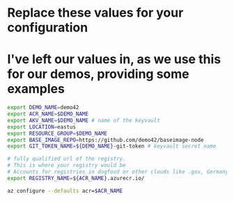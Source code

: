 # Replace these values for your configuration
# I've left our values in, as we use this for our demos, providing some examples
```sh
export DEMO_NAME=demo42
export ACR_NAME=$DEMO_NAME
export AKV_NAME=$DEMO_NAME # name of the keyvault
export LOCATION=eastus
export RESOURCE_GROUP=$DEMO_NAME
export BASE_IMAGE_REPO=https://github.com/demo42/baseimage-node
export GIT_TOKEN_NAME=${DEMO_NAME}-git-token # keyvault secret name

# fully qualified url of the registry. 
# This is where your registry would be
# Accounts for registries in dogfood or other clouds like .gov, Germany and China
export REGISTRY_NAME=${ACR_NAME}.azurecr.io/ 

az configure --defaults acr=$ACR_NAME
```

